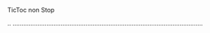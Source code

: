 TicToc non Stop

..
...........................................................................................................